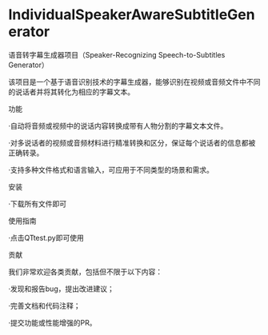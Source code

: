 # IndividualSpeakerAwareSubtitleGenerator
语音转字幕生成器项目（Speaker-Recognizing Speech-to-Subtitles Generator）

该项目是一个基于语音识别技术的字幕生成器，能够识别在视频或音频文件中不同的说话者并将其转化为相应的字幕文本。

功能

·自动将音频或视频中的说话内容转换成带有人物分割的字幕文本文件。

·对多说话者的视频或音频材料进行精准转换和区分，保证每个说话者的信息都被正确转录。

·支持多种文件格式和语言输入，可应用于不同类型的场景和需求。

安装

·下载所有文件即可

使用指南

·点击QTtest.py即可使用

贡献

我们非常欢迎各类贡献，包括但不限于以下内容：

·发现和报告bug，提出改进建议；

·完善文档和代码注释；

·提交功能或性能增强的PR。
